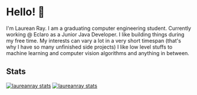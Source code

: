 # Hello! 👋

I'm Laurean Ray. I am a graduating computer engineering student. Currently working @ Eclaro as a Junior Java Developer. 
I like building things during my free time. My interests can vary a lot in a very short timespan (that's why I have so many unfinished side projects) I like low level stuffs to machine learning and computer vision algorithms and anything in between. 

## Stats
[![laureanray stats](https://github-readme-stats.vercel.app/api?username=laureanray&count_private=true)](https://github.com/laureanray/github-readme-stats)
[![laureanray stats](https://github-readme-stats.vercel.app/api/top-langs/?username=laureanray&count_private=true)](https://github.com/laureanray/github-readme-stats)
